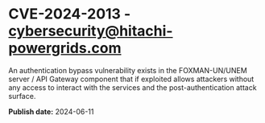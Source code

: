 # CVE-2024-2013 - cybersecurity@hitachi-powergrids.com

An authentication bypass vulnerability exists in the FOXMAN-UN/UNEM server /
API Gateway component that if exploited allows attackers without 
any access to interact with the services and the post-authentication 
attack surface.

**Publish date:** 2024-06-11
